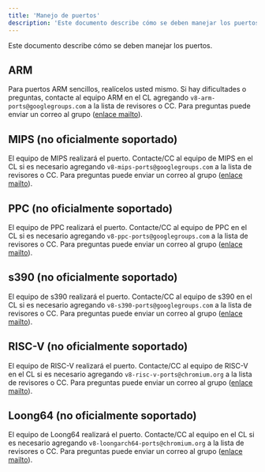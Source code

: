 ```yaml
---
title: 'Manejo de puertos'
description: 'Este documento describe cómo se deben manejar los puertos específicos de la arquitectura de V8.'
---
```

Este documento describe cómo se deben manejar los puertos.

## ARM

Para puertos ARM sencillos, realícelos usted mismo. Si hay dificultades o preguntas, contacte al equipo ARM en el CL agregando `v8-arm-ports@googlegroups.com` a la lista de revisores o CC. Para preguntas puede enviar un correo al grupo ([enlace mailto](mailto:v8-arm-ports@googlegroups.com)).

## MIPS (no oficialmente soportado)

El equipo de MIPS realizará el puerto. Contacte/CC al equipo de MIPS en el CL si es necesario agregando `v8-mips-ports@googlegroups.com` a la lista de revisores o CC. Para preguntas puede enviar un correo al grupo ([enlace mailto](mailto:v8-mips-ports@googlegroups.com)).

## PPC (no oficialmente soportado)

El equipo de PPC realizará el puerto. Contacte/CC al equipo de PPC en el CL si es necesario agregando `v8-ppc-ports@googlegroups.com` a la lista de revisores o CC. Para preguntas puede enviar un correo al grupo ([enlace mailto](mailto:v8-ppc-ports@googlegroups.com)).

## s390 (no oficialmente soportado)

El equipo de s390 realizará el puerto. Contacte/CC al equipo de s390 en el CL si es necesario agregando `v8-s390-ports@googlegroups.com` a la lista de revisores o CC. Para preguntas puede enviar un correo al grupo ([enlace mailto](mailto:v8-s390-ports@googlegroups.com)).

## RISC-V (no oficialmente soportado)

El equipo de RISC-V realizará el puerto. Contacte/CC al equipo de RISC-V en el CL si es necesario agregando `v8-risc-v-ports@chromium.org` a la lista de revisores o CC. Para preguntas puede enviar un correo al grupo ([enlace mailto](mailto:v8-risc-v-ports@chromium.org)).

## Loong64 (no oficialmente soportado)

El equipo de Loong64 realizará el puerto. Contacte/CC al equipo en el CL si es necesario agregando `v8-loongarch64-ports@chromium.org` a la lista de revisores o CC. Para preguntas puede enviar un correo al grupo ([enlace mailto](mailto:v8-loongarch64-ports@chromium.org)).
